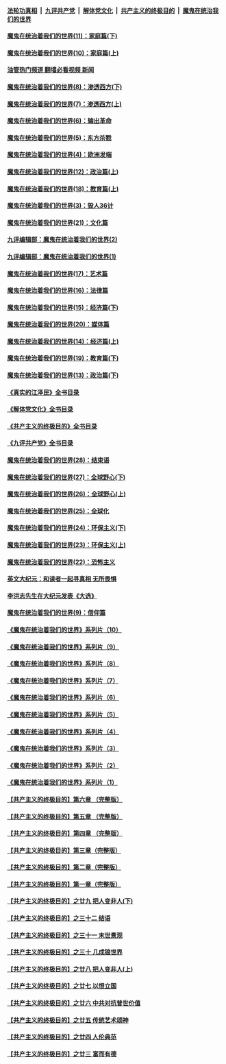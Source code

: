 ####  [法轮功真相](../../../../basic/blob/master/README.md?t=11161702) &nbsp;|&nbsp; [九评共产党](../../../../9ping.md/blob/master/README.md?t=11161702) &nbsp;|&nbsp; [解体党文化](../../../../jtdwh.md/blob/master/README.md?t=11161702)  &nbsp;|&nbsp; [共产主义的终极目的](../../../../gczydzjmd.md/blob/master/README.md?t=11161702) &nbsp;|&nbsp; [魔鬼在统治我们的世界](../../../../mgztzwmdsj.md/blob/master/README.md?t=11161702) 

#### [魔鬼在统治着我们的世界(11)：家庭篇(下)](../pages/nsc422/n10440961.md?t=11161702) 

#### [魔鬼在统治着我们的世界(10)：家庭篇(上)](../pages/nsc422/n10435448.md?t=11161702) 

#### [油管热门频道 翻墙必看视频 新闻](http://129.146.143.75:81/youtube.html?11161702)

#### [魔鬼在统治着我们的世界(8)：渗透西方(下)](../pages/nsc422/n10429603.md?t=11161702) 

#### [魔鬼在统治着我们的世界(7)：渗透西方(上)](../pages/nsc422/n10426013.md?t=11161702) 

#### [魔鬼在统治着我们的世界(6)：输出革命](../pages/nsc422/n10421536.md?t=11161702) 

#### [魔鬼在统治着我们的世界(5)：东方杀戮](../pages/nsc422/n10417707.md?t=11161702) 

#### [魔鬼在统治着我们的世界(4)：欧洲发端](../pages/nsc422/n10414890.md?t=11161702) 

#### [魔鬼在统治着我们的世界(12)：政治篇(上)](../pages/nsc422/n10444576.md?t=11161702) 

#### [魔鬼在统治着我们的世界(18)：教育篇(上)](../pages/nsc422/n10526970.md?t=11161702) 

#### [魔鬼在统治着我们的世界(3)：毁人36计](../pages/nsc422/n10411583.md?t=11161702) 

#### [魔鬼在统治着我们的世界(21)：文化篇](../pages/nsc422/n10597706.md?t=11161702) 

#### [九评编辑部：魔鬼在统治着我们的世界(2)](../pages/nsc422/n10410036.md?t=11161702) 

#### [九评编辑部：魔鬼在统治着我们的世界(1)](../pages/nsc422/n10406825.md?t=11161702) 

#### [魔鬼在统治着我们的世界(17)：艺术篇](../pages/nsc422/n10499093.md?t=11161702) 

#### [魔鬼在统治着我们的世界(16)：法律篇](../pages/nsc422/n10485969.md?t=11161702) 

#### [魔鬼在统治着我们的世界(15)：经济篇(下)](../pages/nsc422/n10469975.md?t=11161702) 

#### [魔鬼在统治着我们的世界(20)：媒体篇](../pages/nsc422/n10586579.md?t=11161702) 

#### [魔鬼在统治着我们的世界(14)：经济篇(上)](../pages/nsc422/n10457370.md?t=11161702) 

#### [魔鬼在统治着我们的世界(19)：教育篇(下)](../pages/nsc422/n10564808.md?t=11161702) 

#### [魔鬼在统治着我们的世界(13)：政治篇(下)](../pages/nsc422/n10448270.md?t=11161702) 

#### [《真实的江泽民》全书目录](../pages/nsc422/n13721399.md?t=11161702) 

#### [《解体党文化》全书目录](../pages/nsc422/n13721157.md?t=11161702) 

#### [《共产主义的终极目的》全书目录](../pages/nsc422/n13721048.md?t=11161702) 

#### [《九评共产党》全书目录](../pages/nsc422/n13708085.md?t=11161702) 

#### [魔鬼在统治着我们的世界(28)：结束语](../pages/nsc422/n10936246.md?t=11161702) 

#### [魔鬼在统治着我们的世界(27)：全球野心(下)](../pages/nsc422/n10928319.md?t=11161702) 

#### [魔鬼在统治着我们的世界(26)：全球野心(上)](../pages/nsc422/n10900318.md?t=11161702) 

#### [魔鬼在统治着我们的世界(25)：全球化](../pages/nsc422/n10788205.md?t=11161702) 

#### [魔鬼在统治着我们的世界(24)：环保主义(下)](../pages/nsc422/n10695307.md?t=11161702) 

#### [魔鬼在统治着我们的世界(23)：环保主义(上)](../pages/nsc422/n10688613.md?t=11161702) 

#### [魔鬼在统治着我们的世界(22)：恐怖主义](../pages/nsc422/n10614727.md?t=11161702) 

#### [英文大纪元：和读者一起寻真相 无所畏惧](../pages/nsc422/n12542027.md?t=11161702) 

#### [李洪志先生在大纪元发表《大选》](../pages/nsc422/n12534746.md?t=11161702) 

#### [魔鬼在统治着我们的世界(9)：信仰篇](../pages/nsc422/n10432159.md?t=11161702) 

#### [《魔鬼在统治着我们的世界》系列片（10）](../pages/nsc422/n12292670.md?t=11161702) 

#### [《魔鬼在统治着我们的世界》系列片（9）](../pages/nsc422/n12290859.md?t=11161702) 

#### [《魔鬼在统治着我们的世界》系列片（8）](../pages/nsc422/n12287445.md?t=11161702) 

#### [《魔鬼在统治着我们的世界》系列片（7）](../pages/nsc422/n12283425.md?t=11161702) 

#### [《魔鬼在统治着我们的世界》系列片（6）](../pages/nsc422/n12282314.md?t=11161702) 

#### [《魔鬼在统治着我们的世界》系列片（5）](../pages/nsc422/n12281419.md?t=11161702) 

#### [《魔鬼在统治着我们的世界》系列片（4）](../pages/nsc422/n12274024.md?t=11161702) 

#### [《魔鬼在统治着我们的世界》系列片（3）](../pages/nsc422/n12271322.md?t=11161702) 

#### [《魔鬼在统治着我们的世界》系列片（2）](../pages/nsc422/n12269049.md?t=11161702) 

#### [《魔鬼在统治着我们的世界》系列片（1）](../pages/nsc422/n12267575.md?t=11161702) 

#### [【共产主义的终极目的】第六章 （完整版）](../pages/nsc422/n11428913.md?t=11161702) 

#### [【共产主义的终极目的】第五章 （完整版）](../pages/nsc422/n11428912.md?t=11161702) 

#### [【共产主义的终极目的】第四章 （完整版）](../pages/nsc422/n11428907.md?t=11161702) 

#### [【共产主义的终极目的】第三章（完整版）](../pages/nsc422/n11428848.md?t=11161702) 

#### [【共产主义的终极目的】第二章（完整版）](../pages/nsc422/n11428831.md?t=11161702) 

#### [【共产主义的终极目的】第一章（完整版）](../pages/nsc422/n11417651.md?t=11161702) 

#### [【共产主义的终极目的】之廿九 把人变非人(下)](../pages/nsc422/n11344140.md?t=11161702) 

#### [【共产主义的终极目的】之三十二 结语](../pages/nsc422/n11360535.md?t=11161702) 

#### [【共产主义的终极目的】之三十一 末世景观](../pages/nsc422/n11351129.md?t=11161702) 

#### [【共产主义的终极目的】之三十 几成狼世界](../pages/nsc422/n11348280.md?t=11161702) 

#### [【共产主义的终极目的】之廿八 把人变非人(上)](../pages/nsc422/n11340492.md?t=11161702) 

#### [【共产主义的终极目的】之廿七 以恨立国](../pages/nsc422/n11336944.md?t=11161702) 

#### [【共产主义的终极目的】之廿六 中共对抗普世价值](../pages/nsc422/n11324785.md?t=11161702) 

#### [【共产主义的终极目的】之廿五 传统艺术颂神](../pages/nsc422/n11296396.md?t=11161702) 

#### [【共产主义的终极目的】之廿四 人伦典范](../pages/nsc422/n11296397.md?t=11161702) 

#### [【共产主义的终极目的】之廿三 富而有德](../pages/nsc422/n11283598.md?t=11161702) 

<img src='http://gfw-breaker.win/goodnews/indexes/nsc422.md' width='0px' height='0px'/>
